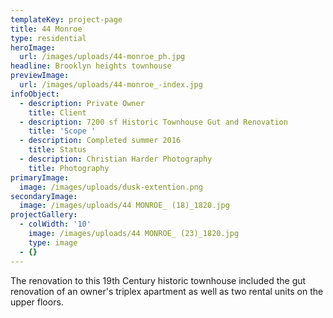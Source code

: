 ```yaml
---
templateKey: project-page
title: 44 Monroe
type: residential
heroImage:
  url: /images/uploads/44-monroe_ph.jpg
headline: Brooklyn heights townhouse
previewImage:
  url: /images/uploads/44-monroe_-index.jpg
infoObject:
  - description: Private Owner
    title: Client
  - description: 7200 sf Historic Townhouse Gut and Renovation
    title: 'Scope '
  - description: Completed summer 2016
    title: Status
  - description: Christian Harder Photography
    title: Photography
primaryImage:
  image: /images/uploads/dusk-extention.png
secondaryImage:
  image: /images/uploads/44 MONROE_ (18)_1820.jpg
projectGallery:
  - colWidth: '10'
    image: /images/uploads/44 MONROE_ (23)_1820.jpg
    type: image
  - {}
---
```

The renovation to this 19th Century historic townhouse included the gut renovation of an owner's triplex apartment as well as two rental units on the upper floors.
